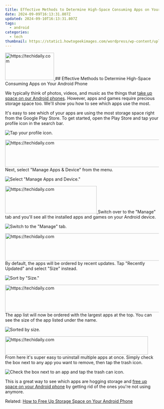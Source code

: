 ```yaml
---
title: Effective Methods to Determine High-Space Consuming Apps on Your Android Phone
date: 2024-09-09T16:13:31.807Z
updated: 2024-09-10T16:13:31.807Z
tags:
  - android
categories:
  - tech
thumbnail: https://static1.howtogeekimages.com/wordpress/wp-content/uploads/2021/10/Android-apps.jpg
---
```


<!-- affiliate ads begin -->
<a href="https://united.elfm.net/c/5597632/2139558/4704" target="_top" id="2139558">
  <img src="//a.impactradius-go.com/display-ad/4704-2139558" border="0" alt="https://techidaily.com" width="160" height="90"/>
</a>
<img height="0" width="0" src="https://united.elfm.net/i/5597632/2139558/4704" style="position:absolute;visibility:hidden;" border="0" />
<!-- affiliate ads end -->
## Effective Methods to Determine High-Space Consuming Apps on Your Android Phone

We typically think of photos, videos, and music as the things that [take up space on our Android phones](https://facebook-videos.techidaily.com/updated-recorded-reality-facebook-live-2023/). However, apps and games require precious storage space too. We'll show you how to see which apps use the most.

 It's easy to see which of your apps are using the most storage space right from the Google Play Store. To get started, open the Play Store and tap your profile icon in the search bar.

![Tap your profile icon.](https://static1.howtogeekimages.com/wordpress/wp-content/uploads/2021/12/2021-12-28_16-59-08.jpg) 

<!-- affiliate ads begin -->
<a href="https://ephamedtechinc.pxf.io/c/5597632/2137228/26400" target="_top" id="2137228">
  <img src="//a.impactradius-go.com/display-ad/26400-2137228" border="0" alt="https://techidaily.com" width="728" height="90"/>
</a>
<img height="0" width="0" src="https://ephamedtechinc.pxf.io/i/5597632/2137228/26400" style="position:absolute;visibility:hidden;" border="0" />
<!-- affiliate ads end -->
 Next, select "Manage Apps & Device" from the menu.

![Select "Manage Apps and Device."](https://static1.howtogeekimages.com/wordpress/wp-content/uploads/2021/12/2021-12-28_16-59-45.jpg) 

<!-- affiliate ads begin -->
<a href="https://aligracehair.sjv.io/c/5597632/2115915/19272" target="_top" id="2115915">
  <img src="//a.impactradius-go.com/display-ad/19272-2115915" border="0" alt="https://techidaily.com" width="300" height="90"/>
</a>
<img height="0" width="0" src="https://aligracehair.sjv.io/i/5597632/2115915/19272" style="position:absolute;visibility:hidden;" border="0" />
<!-- affiliate ads end -->
 Switch over to the "Manage" tab and you'll see all the installed apps and games on your Android device.

![Switch to the "Manage" tab.](https://static1.howtogeekimages.com/wordpress/wp-content/uploads/2021/12/2021-12-28_17-00-41.jpg) 

<!-- affiliate ads begin -->
<a href="https://unicoeye.pxf.io/c/5597632/2121334/18498" target="_top" id="2121334">
  <img src="//a.impactradius-go.com/display-ad/18498-2121334" border="0" alt="https://techidaily.com" width="728" height="90"/>
</a>
<img height="0" width="0" src="https://unicoeye.pxf.io/i/5597632/2121334/18498" style="position:absolute;visibility:hidden;" border="0" />
<!-- affiliate ads end -->
 By default, the apps will be ordered by recent updates. Tap "Recently Updated" and select "Size" instead.

![Sort by "Size."](https://static1.howtogeekimages.com/wordpress/wp-content/uploads/2021/12/2021-12-28_17-01-24.jpg) 

<!-- affiliate ads begin -->
<a href="https://appsumo.8odi.net/c/5597632/2130870/7443" target="_top" id="2130870">
  <img src="//a.impactradius-go.com/display-ad/7443-2130870" border="0" alt="https://techidaily.com" width="728" height="90"/>
</a>
<img height="0" width="0" src="https://appsumo.8odi.net/i/5597632/2130870/7443" style="position:absolute;visibility:hidden;" border="0" />
<!-- affiliate ads end -->
 The app list will now be ordered with the largest apps at the top. You can see the size of the app listed under the name.

![Sorted by size.](https://static1.howtogeekimages.com/wordpress/wp-content/uploads/2021/12/2021-12-28_17-04-23.jpg) 

<!-- affiliate ads begin -->
<a href="https://aligracehair.sjv.io/c/5597632/2135418/19272" target="_top" id="2135418">
  <img src="//a.impactradius-go.com/display-ad/19272-2135418" border="0" alt="https://techidaily.com" width="468" height="60"/>
</a>
<img height="0" width="0" src="https://aligracehair.sjv.io/i/5597632/2135418/19272" style="position:absolute;visibility:hidden;" border="0" />
<!-- affiliate ads end -->
 From here it's super easy to uninstall multiple apps at once. Simply check the box next to any app you want to remove, then tap the trash icon.

![Check the box next to an app and tap the trash can icon.](https://static1.howtogeekimages.com/wordpress/wp-content/uploads/2021/08/Screenshot_20210810-162916.png?trim=1,1&amp;bg-color=000&amp;pad=1,1) 

 This is a great way to see which apps are hogging storage and [free up space on your Android phone](https://screen-mirror.techidaily.com/how-to-mirror-your-samsung-galaxy-s23plus-screen-to-pc-with-chromecast-drfone-by-drfone-android/) by getting rid of the ones you're not using anymore.

Related: [How to Free Up Storage Space on Your Android Phone](https://screen-mirror.techidaily.com/how-to-mirror-your-samsung-galaxy-s23plus-screen-to-pc-with-chromecast-drfone-by-drfone-android/)

<ins class="adsbygoogle"
     style="display:block"
     data-ad-format="autorelaxed"
     data-ad-client="ca-pub-7571918770474297"
     data-ad-slot="1223367746"></ins>



<ins class="adsbygoogle"
     style="display:block"
     data-ad-client="ca-pub-7571918770474297"
     data-ad-slot="8358498916"
     data-ad-format="auto"
     data-full-width-responsive="true"></ins>


